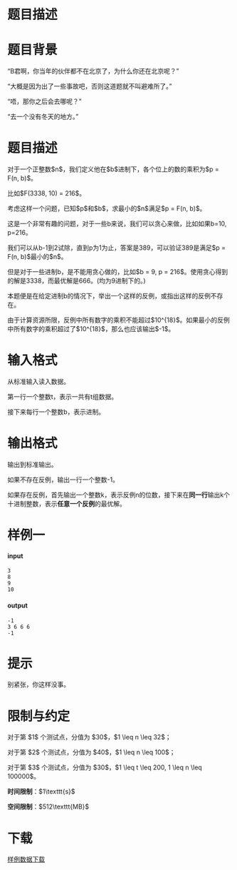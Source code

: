 # 题目描述


# 题目背景


<p>“B君啊，你当年的伙伴都不在北京了，为什么你还在北京呢？”</p>
<p>“大概是因为出了一些事故吧，否则这道题就不叫避难所了。”</p>
<p>“唔，那你之后会去哪呢？”</p>
<p>“去一个没有冬天的地方。”</p>

# 题目描述


<p>对于一个正整数$n$，我们定义他在$b$进制下，各个位上的数的乘积为$p = F(n, b)$。</p>
<p>比如$F(3338, 10) = 216$。</p>
<p>考虑这样一个问题，已知$p$和$b$，求最小的$n$满足$p = F(n, b)$。</p>
<p>这是一个非常有趣的问题，对于一些b来说，我们可以贪心来做，比如如果b=10, p=216。</p>
<p>我们可以从b-1到2试除，直到p为1为止，答案是389，可以验证389是满足$p = F(n, b)$最小的$n$。</p>
<p>但是对于一些进制b，是不能用贪心做的，比如$b = 9, p = 216$。使用贪心得到的解是3338，而最优解是666。(均为9进制下的。)</p>
<p>本题便是在给定进制b的情况下，举出一个这样的反例，或指出这样的反例不存在。</p>
<p>由于计算资源所限，反例中所有数字的乘积不能超过$10^{18}$。如果最小的反例中所有数字的乘积超过了$10^{18}$，那么也应该输出$-1$。</p>

# 输入格式


<p>从标准输入读入数据。</p>
<p>第一行一个整数t，表示一共有t组数据。</p>
<p>接下来每行一个整数b，表示进制。</p>

# 输出格式


<p>输出到标准输出。</p>
<p>如果不存在反例，输出一行一个整数-1。</p>
<p>如果存在反例，首先输出一个整数k，表示反例n的位数，接下来在<strong>同一行</strong>输出k个十进制整数，表示<strong>任意一个反例</strong>的最优解。</p>

# 样例一


<h4>input</h4>
<pre><code class="sh_plain">3
8
9
10</code></pre>
<h4>output</h4>
<pre><code class="sh_plain">-1
3 6 6 6
-1</code></pre>

# 提示


<p>别紧张，你这样没事。</p>

# 限制与约定


<p>对于第 $1$ 个测试点，分值为 $30$，$1 \leq n \leq 32$；</p>
<p>对于第 $2$ 个测试点，分值为 $40$，$1 \leq n \leq 100$；</p>
<p>对于第 $3$ 个测试点，分值为 $30$，$1 \leq t \leq 200, 1 \leq n \leq 100000$。</p>
<p><strong>时间限制</strong>：$1\texttt{s}$</p>
<p><strong>空间限制</strong>：$512\texttt{MB}$</p>

# 下载


<p><a href="http://uoj.ac/download.php?type=problem&amp;id=343">样例数据下载</a></p>
